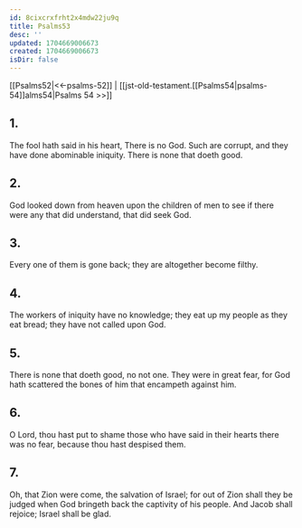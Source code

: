```yaml
---
id: 8cixcrxfrht2x4mdw22ju9q
title: Psalms53
desc: ''
updated: 1704669006673
created: 1704669006673
isDir: false
---
```

[[Psalms52|<<-psalms-52]] | [[jst-old-testament.[[Psalms54|psalms-54]]alms54|Psalms 54 >>]]
## 1.
The fool hath said in his heart, There is no God. Such are corrupt, and they have done abominable iniquity. There is none that doeth good.
## 2.
God looked down from heaven upon the children of men to see if there were any that did understand, that did seek God.
## 3.
Every one of them is gone back; they are altogether become filthy.
## 4.
The workers of iniquity have no knowledge; they eat up my people as they eat bread; they have not called upon God.
## 5.
There is none that doeth good, no not one. They were in great fear, for God hath scattered the bones of him that encampeth against him.
## 6.
O Lord, thou hast put to shame those who have said in their hearts there was no fear, because thou hast despised them.
## 7.
Oh, that Zion were come, the salvation of Israel; for out of Zion shall they be judged when God bringeth back the captivity of his people. And Jacob shall rejoice; Israel shall be glad.

